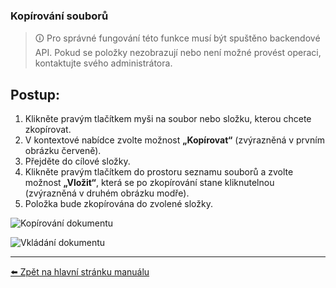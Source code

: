 ### Kopírování souborů

> 🛈 Pro správné fungování této funkce musí být spuštěno backendové API. Pokud se položky nezobrazují nebo není možné provést operaci, kontaktujte svého administrátora.

## Postup:

1. Klikněte pravým tlačítkem myši na soubor nebo složku, kterou chcete zkopírovat.
2. V kontextové nabídce zvolte možnost **„Kopírovat“** (zvýrazněná v prvním obrázku červeně).
3. Přejděte do cílové složky.
4. Klikněte pravým tlačítkem do prostoru seznamu souborů a zvolte možnost **„Vložit“**, která se po zkopírování stane kliknutelnou (zvýrazněná v druhém obrázku modře).
5. Položka bude zkopírována do zvolené složky.

![Kopírování dokumentu](https://github.com/user-attachments/assets/6f850d8a-86c6-4c01-9d06-a91dbeb6213a)

![Vkládání dokumentu](https://github.com/user-attachments/assets/9c1f839d-a89b-4d25-9c90-a6616ca2c4df)

---

[⬅️ Zpět na hlavní stránku manuálu](../README.md)
